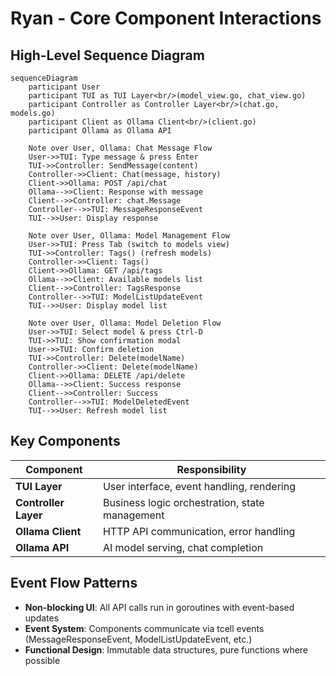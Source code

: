 # Ryan - Core Component Interactions

## High-Level Sequence Diagram

```mermaid
sequenceDiagram
    participant User
    participant TUI as TUI Layer<br/>(model_view.go, chat_view.go)
    participant Controller as Controller Layer<br/>(chat.go, models.go)
    participant Client as Ollama Client<br/>(client.go)
    participant Ollama as Ollama API

    Note over User, Ollama: Chat Message Flow
    User->>TUI: Type message & press Enter
    TUI->>Controller: SendMessage(content)
    Controller->>Client: Chat(message, history)
    Client->>Ollama: POST /api/chat
    Ollama-->>Client: Response with message
    Client-->>Controller: chat.Message
    Controller-->>TUI: MessageResponseEvent
    TUI-->>User: Display response

    Note over User, Ollama: Model Management Flow
    User->>TUI: Press Tab (switch to models view)
    TUI->>Controller: Tags() (refresh models)
    Controller->>Client: Tags()
    Client->>Ollama: GET /api/tags
    Ollama-->>Client: Available models list
    Client-->>Controller: TagsResponse
    Controller-->>TUI: ModelListUpdateEvent
    TUI-->>User: Display model list

    Note over User, Ollama: Model Deletion Flow
    User->>TUI: Select model & press Ctrl-D
    TUI->>TUI: Show confirmation modal
    User->>TUI: Confirm deletion
    TUI->>Controller: Delete(modelName)
    Controller->>Client: Delete(modelName)
    Client->>Ollama: DELETE /api/delete
    Ollama-->>Client: Success response
    Client-->>Controller: Success
    Controller-->>TUI: ModelDeletedEvent
    TUI-->>User: Refresh model list
```

## Key Components

| Component | Responsibility |
|-----------|---------------|
| **TUI Layer** | User interface, event handling, rendering |
| **Controller Layer** | Business logic orchestration, state management |
| **Ollama Client** | HTTP API communication, error handling |
| **Ollama API** | AI model serving, chat completion |

## Event Flow Patterns

- **Non-blocking UI**: All API calls run in goroutines with event-based updates
- **Event System**: Components communicate via tcell events (MessageResponseEvent, ModelListUpdateEvent, etc.)
- **Functional Design**: Immutable data structures, pure functions where possible